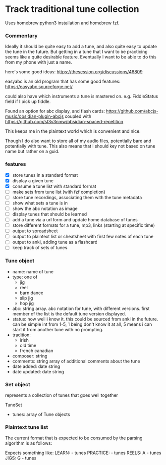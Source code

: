 # Track traditional tune collection

Uses homebrew python3 installation and homebrew fzf.

### Commentary
Ideally it should be quite easy to add a tune, and also quite easy to update the tune in the future. But getting in a tune that I want to be practicing seems like a quite desirable feature. Eventually I want to be able to do this from my phone with just a name.

here's some good ideas: https://thesession.org/discussions/46809

easyabc is an old program that has some good features:
https://easyabc.sourceforge.net/

could also have which instruments a tune is mastered on.
e.g. FiddleStatus field if I pick up fiddle.

Found an option for abc display, and flash cards:
https://github.com/abcjs-music/obsidian-plugin-abcjs
coupled with
https://github.com/st3v3nmw/obsidian-spaced-repetition

This keeps me in the plaintext world which is convenient and nice.

Though I do also want to store all of my audio files, potentially bare and potentially with tune.
This also means that I should key not based on tune name but rather on a guid.

### features
- [x] store tunes in a standard format
- [x] display a given tune
- [x] consume a tune list with standard format
- [ ] make sets from tune list (with fzf completion)
- [ ] store tune recordings, associating them with the tune metadata
- [ ] show what sets a tune is in
- [ ] show the abc notation as image
- [ ] display tunes that should be learned
- [ ] add a tune via a url form and update home database of tunes
- [ ] store different formats for a tune, mp3, links (starting at specific time)
- [ ] output to spreadsheet
- [ ] output to plaintext list or cheatsheet with first few notes of each tune
- [ ] output to anki, adding tune as a flashcard
- [ ] keep track of sets of tunes

### Tune object

- name: name of tune
- type: one of
    - jig
    - reel
    - barn dance
    - slip jig
    - hop jig
- abc: string array. abc notation for tune, with different versions. first member of the list is the default tune version displayed.
- status: how well i know it. this could be sourced from anki in the future. can be simple int from 1-5, 1 being don't know it at all, 5 means i can start it from another tune with no prompting.
- tradition:
    - irish
    - old time
    - french canadian
- composer: string
- comments: string array of additional comments about the tune
- date added: date string
- date updated: date string

### Set object
represents a collection of tunes that goes well together

TuneSet
- tunes: array of Tune objects

### Plaintext tune list

The current format that is expected to be consumed by the parsing algorithm is as follows:

Expects something like:
LEARN:
    - tunes
PRACTICE:
    - tunes
REELS:
A
    - tunes
JIGS:
G
    - tunes